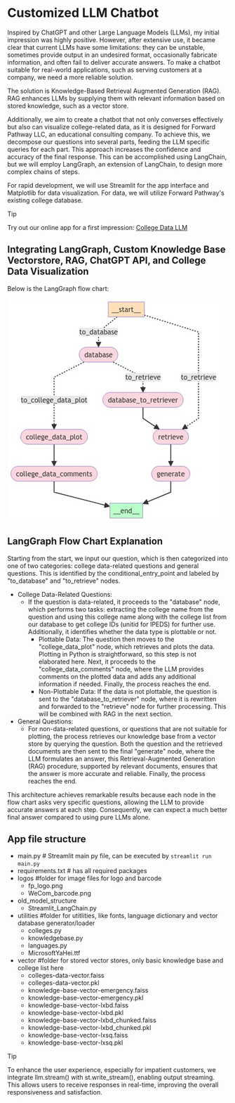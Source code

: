 # Customized LLM Chatbot
Inspired by ChatGPT and other Large Language Models (LLMs), my initial impression was highly positive. However, after extensive use, it became clear that current LLMs have some limitations: they can be unstable, sometimes provide output in an undesired format, occasionally fabricate information, and often fail to deliver accurate answers. To make a chatbot suitable for real-world applications, such as serving customers at a company, we need a more reliable solution.

The solution is Knowledge-Based Retrieval Augmented Generation (RAG). RAG enhances LLMs by supplying them with relevant information based on stored knowledge, such as a vector store.

Additionally, we aim to create a chatbot that not only converses effectively but also can visualize college-related data, as it is designed for Forward Pathway LLC, an educational consulting company. To achieve this, we decompose our questions into several parts, feeding the LLM specific queries for each part. This approach increases the confidence and accuracy of the final response. This can be accomplished using LangChain, but we will employ LangGraph, an extension of LangChain, to design more complex chains of steps.

For rapid development, we will use Streamlit for the app interface and Matplotlib for data visualization. For data, we will utilize Forward Pathway's existing college database.

> [!TIP]
> Try out our online app for a first impression: [College Data LLM](https://chat.forwardpathway.com/)

## Integrating LangGraph, Custom Knowledge Base Vectorstore, RAG, ChatGPT API, and College Data Visualization
Below is the LangGraph flow chart:

![LangGraph flow chart](GraphFlow.png)

## LangGraph Flow Chart Explanation
Starting from the start, we input our question, which is then categorized into one of two categories: college data-related questions and general questions. This is identified by the conditional_entry_point and labeled by "to_database" and "to_retrieve" nodes.

- College Data-Related Questions:
  - If the question is data-related, it proceeds to the "database" node, which performs two tasks: extracting the college name from the question and using this college name along with the college list from our database to get college IDs (unitid for IPEDS) for further use. Additionally, it identifies whether the data type is plottable or not.
      - Plottable Data:
          The question then moves to the "college_data_plot" node, which retrieves and plots the data. Plotting in Python is straightforward, so this step is not elaborated here. Next, it proceeds to the "college_data_comments" node, where the LLM provides comments on the plotted data and adds any additional information if needed. Finally, the process reaches the end.
      - Non-Plottable Data:
        If the data is not plottable, the question is sent to the "database_to_retriever" node, where it is rewritten and forwarded to the "retrieve" node for further processing. This will be combined with RAG in the next section.
- General Questions:
  - For non-data-related questions, or questions that are not suitable for plotting, the process retrieves our knowledge base from a vector store by querying the question. Both the question and the retrieved documents are then sent to the final "generate" node, where the LLM formulates an answer, this Retrieval-Augmented Generation (RAG) procedure, supported by relevant documents, ensures that the answer is more accurate and reliable. Finally, the process reaches the end.

This architecture achieves remarkable results because each node in the flow chart asks very specific questions, allowing the LLM to provide accurate answers at each step. Consequently, we can expect a much better final answer compared to using pure LLMs alone.

## App file structure

- main.py # Streamlit main py file, can be executed by `streamlit run main.py`
- requirements.txt # has all required packages
- logos #folder for image files for logo and barcode
  - fp_logo.png
  - WeCom_barcode.png
- old_model_structure
    - Streamlit_LangChain.py
- utilities #folder for utitlities, like fonts, language dictionary and vector database generator/loader
  - colleges.py
  - knowledgebase.py
  - languages.py
  - MicrosoftYaHei.ttf
- vector #folder for stored vector stores, only basic knowledge base and college list here
  - colleges-data-vector.faiss
  - colleges-data-vector.pkl
  - knowledge-base-vector-emergency.faiss
  - knowledge-base-vector-emergency.pkl
  - knowledge-base-vector-lxbd.faiss
  - knowledge-base-vector-lxbd.pkl
  - knowledge-base-vector-lxbd_chunked.faiss
  - knowledge-base-vector-lxbd_chunked.pkl
  - knowledge-base-vector-lxsq.faiss
  - knowledge-base-vector-lxsq.pkl

>[!TIP]
>To enhance the user experience, especially for impatient customers, we integrate llm.stream() with st.write_stream(), enabling output streaming. This allows users to receive responses in real-time, improving the overall responsiveness and satisfaction.
